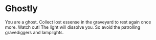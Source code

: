 # Ghostly

You are a ghost. Collect lost essense in the graveyard to rest again once more. Watch out! The light will dissolve you. So avoid the patrolling gravediggers and lamplights. 
